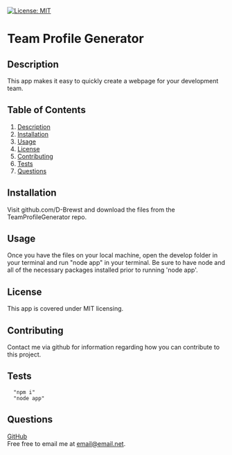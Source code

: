 [![License: MIT](https://img.shields.io/badge/License-MIT-yellow.svg)](https://opensource.org/licenses/MIT)
  # Team Profile Generator
  ## Description
  This app makes it easy to quickly create a webpage for your development team.
  ## Table of Contents
  1. [Description](#description)
  2. [Installation](#installation)
  3. [Usage](#usage)
  4. [License](#license)
  5. [Contributing](#contributing)
  6. [Tests](#tests)
  7. [Questions](#questions)
  ## Installation
  Visit github.com/D-Brewst and download the files from the TeamProfileGenerator repo.
  ## Usage
  Once you have the files on your local machine, open the develop folder in your terminal and run "node app" in your terminal. Be sure to have node and all of the necessary packages installed prior to running 'node app'.
  ## License
  This app is covered under MIT licensing.
  ## Contributing
  Contact me via github for information regarding how you can contribute to this project.
  ## Tests
      "npm i"
      "node app"
  ## Questions
  [GitHub](http://github.com/D-Brewst)  
  Free free to email me at email@email.net.
